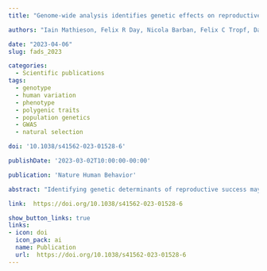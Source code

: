 ```yaml
---
title: "Genome-wide analysis identifies genetic effects on reproductive success and ongoing natural selection at the FADS locus."

authors: "Iain Mathieson, Felix R Day, Nicola Barban, Felix C Tropf, David Brazel, eQTLgen Consortium, BIOS Consortium, Ahmad Vaez, Natalie van Zuydam, Bárbara D Bitarello, Eugene J Gardner, Evelina T Akimova, Ajuna Azad, Sven Bergmann, Lawrence F Bielak, Dorret I Boomsma, Kristina Bosak, Marco Brumat, Julie E Buring, David Cesarini, Daniel I Chasman, Jorge E Chavarro, Massimiliano Cocca, Maria Pina Concas, FinnGen Study, Lifelines Cohort Study, (...) John R B Perry"

date: "2023-04-06"
slug: fads_2023

categories:
  - Scientific publications
tags:
  - genotype
  - human variation
  - phenotype
  - polygenic traits
  - population genetics
  - GWAS
  - natural selection

doi: '10.1038/s41562-023-01528-6'

publishDate: '2023-03-02T10:00:00-00:00'

publication: 'Nature Human Behavior'

abstract: "Identifying genetic determinants of reproductive success may highlight mechanisms underlying fertility and identify alleles under present-day selection. Using data in 785,604 individuals of European ancestry, we identified 43 genomic loci associated with either number of children ever born (NEB) or childlessness. These loci span diverse aspects of reproductive biology, including puberty timing, age at first birth, sex hormone regulation, endometriosis and age at menopause. Missense variants in ARHGAP27 were associated with higher NEB but shorter reproductive lifespan, suggesting a trade-off at this locus between reproductive ageing and intensity. Other genes implicated by coding variants include PIK3IP1, ZFP82 and LRP4, and our results suggest a new role for the melanocortin 1 receptor (MC1R) in reproductive biology. As NEB is one component of evolutionary fitness, our identified associations indicate loci under present-day natural selection. Integration with data from historical selection scans highlighted an allele in the FADS1/2 gene locus that has been under selection for thousands of years and remains so today. Collectively, our findings demonstrate that a broad range of biological mechanisms contribute to reproductive success."

link:  https://doi.org/10.1038/s41562-023-01528-6

show_button_links: true
links:
- icon: doi
  icon_pack: ai
  name: Publication
  url:  https://doi.org/10.1038/s41562-023-01528-6
---
```

